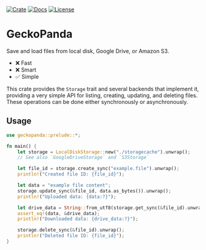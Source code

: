 [![Crate](https://img.shields.io/badge/crates.io-v0.1.0-cc5500?style=for-the-badge)](https://crates.io/crates/geckopanda)
[![Docs](https://img.shields.io/badge/Docs-116611?style=for-the-badge&logo=docs.rs)](https://docs.rs/geckopanda/latest/geckopanda)
[![License](https://img.shields.io/badge/Unlicense-blue?style=for-the-badge&logo=unlicense&logoColor=white)](https://unlicense.org)

# GeckoPanda
Save and load files from local disk, Google Drive, or Amazon S3.
- ❌ Fast
- ❌ Smart
- ✅ Simple

This crate provides the `Storage` trait and several backends that implement it,
providing a very simple API for listing, creating, updating, and deleting files.
These operations can be done either synchronously or asynchronously.

## Usage
```rust
use geckopanda::prelude::*;

fn main() {
    let storage = LocalDiskStorage::new("./storagecache").unwrap();
    // See also `GoogleDriveStorage` and `S3Storage`

    let file_id = storage.create_sync("example.file").unwrap();
    println!("Created file ID: {file_id}");

    let data = "example file content";
    storage.update_sync(&file_id, data.as_bytes()).unwrap();
    println!("Uploaded data: {data:?}");

    let drive_data = String::from_utf8(storage.get_sync(&file_id).unwrap()).unwrap();
    assert_eq!(data, &drive_data);
    println!("Downloaded data: {drive_data:?}");

    storage.delete_sync(&file_id).unwrap();
    println!("Deleted file ID: {file_id}");
}
```
